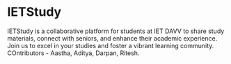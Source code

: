 # IETStudy
IETStudy is a collaborative platform for students at IET DAVV to share study materials, connect with seniors, and enhance their academic experience. Join us to excel in your studies and foster a vibrant learning community.
COntributors - Aastha, Aditya, Darpan, Ritesh.